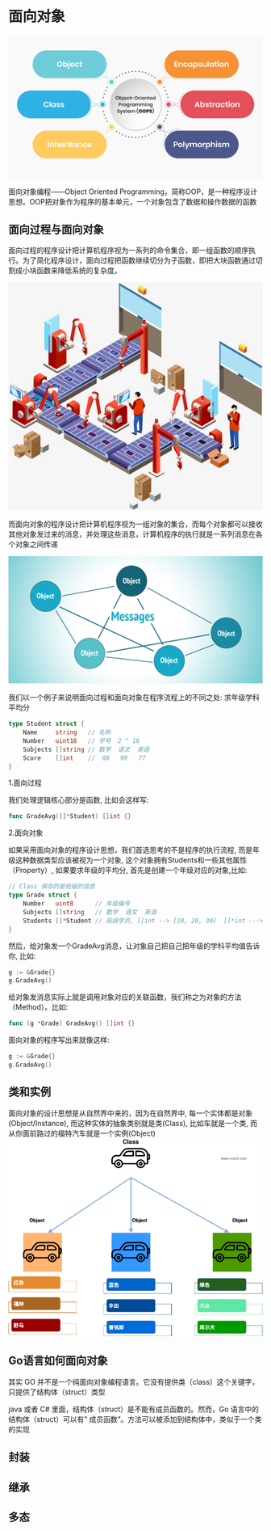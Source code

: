 # 面向对象

![](../../image/oop.png)

面向对象编程——Object Oriented Programming，简称OOP，是一种程序设计思想。OOP把对象作为程序的基本单元，一个对象包含了数据和操作数据的函数

## 面向过程与面向对象

面向过程的程序设计把计算机程序视为一系列的命令集合，即一组函数的顺序执行。为了简化程序设计，面向过程把函数继续切分为子函数，即把大块函数通过切割成小块函数来降低系统的复杂度。

![](../../image/opp-flow.jpg)

而面向对象的程序设计把计算机程序视为一组对象的集合，而每个对象都可以接收其他对象发过来的消息，并处理这些消息，计算机程序的执行就是一系列消息在各个对象之间传递

![](../../image/message-passing-in-oop.png)

我们以一个例子来说明面向过程和面向对象在程序流程上的不同之处: 求年级学科平均分
```go
type Student struct {
	Name     string   // 名称
	Number   uint16   // 学号  2 ^ 16
	Subjects []string // 数学  语文  英语
	Score    []int    //  88   99   77
}
```

1.面向过程

我们处理逻辑核心部分是函数, 比如会这样写:
```go
func GradeAvg([]*Student) []int {}
```

2.面向对象

如果采用面向对象的程序设计思想，我们首选思考的不是程序的执行流程, 而是年级这种数据类型应该被视为一个对象,
这个对象拥有Students和一些其他属性（Property）, 如果要求年级的平均分, 首先是创建一个年级对应的对象,比如:

```go
// Class 保存的是班级的信息
type Grade struct {
	Number   uint8      // 年级编号
	Subjects []string   // 数学  语文  英语
	Students []*Student // 班级学员, []int --> [10, 20, 30]  []*int ---> [0xaabb, 0xccc, oxddd]
}
```

然后，给对象发一个GradeAvg消息，让对象自己把自己把年级的学科平均值告诉你, 比如:

```go
g := &Grade{}
g.GradeAvg()
```

给对象发消息实际上就是调用对象对应的关联函数，我们称之为对象的方法（Method）。比如:
```go
func (g *Grade) GradeAvg() []int {}
```

面向对象的程序写出来就像这样:
```go
g := &Grade{}
g.GradeAvg()
```

## 类和实例

面向对象的设计思想是从自然界中来的，因为在自然界中, 每一个实体都是对象(Object/Instance), 而这种实体的抽象类别就是类(Class), 比如车就是一个类, 而从你面前路过的福特汽车就是一个实例(Object)
![](../../image/class-object.png)

## Go语言如何面向对象

其实 GO 并不是一个纯面向对象编程语言。它没有提供类（class）这个关键字，只提供了结构体（struct）类型

java 或者 C# 里面，结构体（struct）是不能有成员函数的。然而，Go 语言中的结构体（struct）可以有” 成员函数”。方法可以被添加到结构体中，类似于一个类的实现

## 封装


## 继承


## 多态

